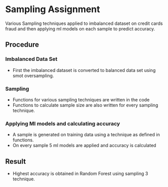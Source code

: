 # Sampling Assignment

Various Sampling techniques applied to imbalanced dataset on credit cards fraud and then applying ml models
on each sample to predict accuracy.


## Procedure

### Imbalanced Data Set

* First the imbalanced dataset is converted to balanced data set using smot oversampling.

### Sampling

* Functions for various sampling techniques are written in the code
* Functions to calculate sample size are also written for every sampling technique.

### Applying Ml models and calculating accuracy

* A sample is generated on training data using a technique as defined in functions.
* On every sample 5 ml models are applied and accuracy is calculated


## Result

* Highest accuracy is obtained in Random Forest using sampling 3 technique.
